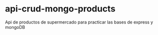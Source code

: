 # api-crud-mongo-products
Api de productos de supermercado para practicar las bases de express y mongoDB

